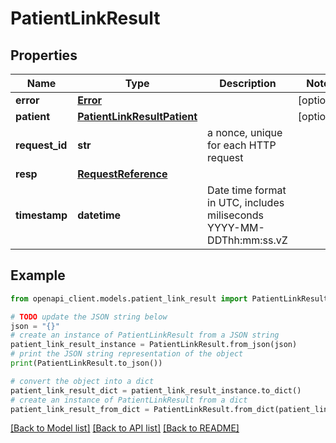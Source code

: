 # PatientLinkResult


## Properties

Name | Type | Description | Notes
------------ | ------------- | ------------- | -------------
**error** | [**Error**](Error.md) |  | [optional] 
**patient** | [**PatientLinkResultPatient**](PatientLinkResultPatient.md) |  | [optional] 
**request_id** | **str** | a nonce, unique for each HTTP request | 
**resp** | [**RequestReference**](RequestReference.md) |  | 
**timestamp** | **datetime** | Date time format in UTC, includes miliseconds YYYY-MM-DDThh:mm:ss.vZ | 

## Example

```python
from openapi_client.models.patient_link_result import PatientLinkResult

# TODO update the JSON string below
json = "{}"
# create an instance of PatientLinkResult from a JSON string
patient_link_result_instance = PatientLinkResult.from_json(json)
# print the JSON string representation of the object
print(PatientLinkResult.to_json())

# convert the object into a dict
patient_link_result_dict = patient_link_result_instance.to_dict()
# create an instance of PatientLinkResult from a dict
patient_link_result_from_dict = PatientLinkResult.from_dict(patient_link_result_dict)
```
[[Back to Model list]](../README.md#documentation-for-models) [[Back to API list]](../README.md#documentation-for-api-endpoints) [[Back to README]](../README.md)


